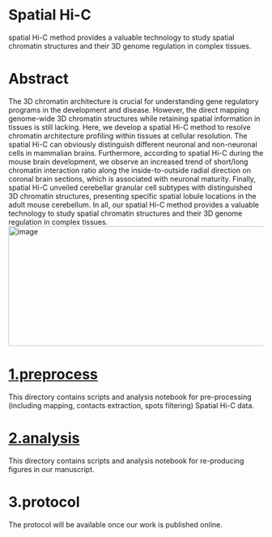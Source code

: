 # Spatial Hi-C
spatial Hi-C method provides a valuable technology to study spatial chromatin structures and their 3D genome regulation in complex tissues.
# Abstract
The 3D chromatin architecture is crucial for understanding gene regulatory programs in the development and disease. However, the direct mapping genome-wide 3D chromatin structures while retaining spatial information in tissues is still lacking. Here, we develop a spatial Hi-C method to resolve chromatin architecture profiling within tissues at cellular resolution. The spatial Hi-C can obviously distinguish different neuronal and non-neuronal cells in mammalian brains. Furthermore, according to spatial Hi-C during the mouse brain development, we observe an increased trend of short/long chromatin interaction ratio along the inside-to-outside radial direction on coronal brain sections, which is associated with neuronal maturity. Finally, spatial Hi-C unveiled cerebellar granular cell subtypes with distinguished 3D chromatin structures, presenting specific spatial lobule locations in the adult mouse cerebellum. In all, our spatial Hi-C method provides a valuable technology to study spatial chromatin structures and their 3D genome regulation in complex tissues.
<img width="1245" height="236" alt="image" src="https://github.com/user-attachments/assets/dbb3bac7-1a84-4947-ad50-a30c26f982df" />

# [1.preprocess](1.preprocess/)
This directory contains scripts and analysis notebook for pre-processing (including mapping, contacts extraction, spots filtering) Spatial Hi-C data.

# [2.analysis](2.analysis/)
This directory contains scripts and analysis notebook for re-producing figures in our manuscript.

# 3.protocol
The protocol will be available once our work is published online.
